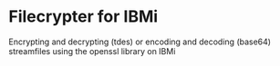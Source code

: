 # Filecrypter for IBMi

Encrypting and decrypting (tdes) or encoding and decoding (base64) streamfiles using the openssl library on IBMi